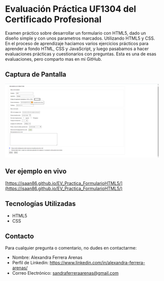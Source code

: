 # Evaluación Práctica UF1304 del Certificado Profesional

Examen práctico sobre desarrollar un formulario con HTML5, dado un diseño simple y con unos parametros marcados. Utilizando HTML5 y CSS.
En el proceso de aprendizaje haciamos varios ejercicios prácticos para aprender a fondo HTML, CSS y JavaScript, y luego pasabamos a hacer evaluaciones prácticas y cuestionarios con preguntas. Esta es una de esas evaluaciones, pero comparto mas en mi GitHub.

## Captura de Pantalla

![Mi Web](img/captura.jpg)

## Ver ejemplo en vivo
[https://isaan86.github.io/EV_Practica_FormularioHTML5/](https://isaan86.github.io/EV_Practica_FormularioHTML5/)

## Tecnologías Utilizadas

- HTML5
- CSS

## Contacto

Para cualquier pregunta o comentario, no dudes en contactarme:

- Nombre: Alexandra Ferrera Arenas
- Perfil de Linkedin: https://www.linkedin.com/in/alexandra-ferrera-arenas/
- Correo Electrónico: sandraferreraarenas@gmail.com
